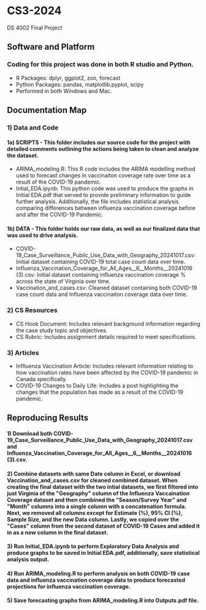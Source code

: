 # CS3-2024
DS 4002 Final Project

## Software and Platform
### Coding for this project was done in both R studio and Python.
- R Packages: dplyr, ggplot2, zoo, forecast
- Python Packages: pandas, matplotlib.pyplot, scipy
- Performed in both Windows and Mac.

## Documentation Map
### 1) Data and Code
#### 1a) SCRIPTS - This folder includes our source code for the project with detailed comments outlining the actions being taken to clean and analyze the dataset.
- ARIMA_modeling.R: This R code includes the ARIMA modelling method used to forecast changes in vaccinaiton coverage rate over time as a result of the COVID-19 pandemic.
- Intial_EDA.ipynb: This python code was used to produce the graphs in Initial EDA.pdf that served to provide preliminary information to guide further analysis. Additionally, the file includes statistical analysis comparing differences between influenza vaccination coverage before and after the COVID-19 Pandemic.
#### 1b) DATA - This folder holds our raw data, as well as our finalized data that was used to drive analysis.
- COVID-19_Case_Surveillance_Public_Use_Data_with_Geography_20241017.csv: Initial dataset containing COVID-19 total case count data over time.
- Influenza_Vaccination_Coverage_for_All_Ages__6__Months__20241016 (3).csv: Initial dataset containing influenza vaccination coverage % across the state of Virginia over time.
- Vaccination_and_cases.csv: Cleaned dataset containing both COVID-19 case count data and Influenza vaccinaiton coverage data over time.
### 2) CS Resources
- CS Hook Document: Includes relevant background information regarding the case study topic and objectives.
- CS Rubric: Includes assignment details required to meet specifications.
### 3) Articles 
- Inflluenza Vaccination Article: Includes relevant information relating to how vaccination rates have been affected by the COVID-19 pandemic in Canada specifically.
- COVID-19 Changes to Daily Life: Includes a post highlighting the changes that the population has made as a result of the COVID-19 pandemic.

## Reproducing Results
#### 1) Download both COVID-19_Case_Surveillance_Public_Use_Data_with_Geography_20241017.csv and Influenza_Vaccination_Coverage_for_All_Ages__6__Months__20241016 (3).csv.
#### 2) Combine datasets with same Date column in Excel, or download Vaccination_and_cases.csv for cleaned combined dataset. When creating the final dataset with the two intial datasets, we first filtered into just Virginia of the "Geography" column of the Influenza Vaccaination Coverage dataset and then combined the "Season/Survey Year" and "Month" columns into a single column with a concatenation formula. Next, we removed all columns except for Estimate (%), 95% CI (%), Sample Size, and the new Data column. Lastly, we copied over the "Cases" column from the second dataset of COVID-19 Cases and added it in as a new column in the final dataset.
#### 3) Run Initial_EDA.ipynb to perform Exploratory Data Analysis and produce graphs to be saved in Initial EDA.pdf, additionally, save statistical analysis output.
#### 4) Run ARIMA_modeling.R to perform analysis on both COVID-19 case data and influenza vaccination coverage data to produce forecasted projections for influenza vaccination coverage.
#### 5) Save forecasting graphs from ARIMA_modeling.R into Outputs.pdf file.



